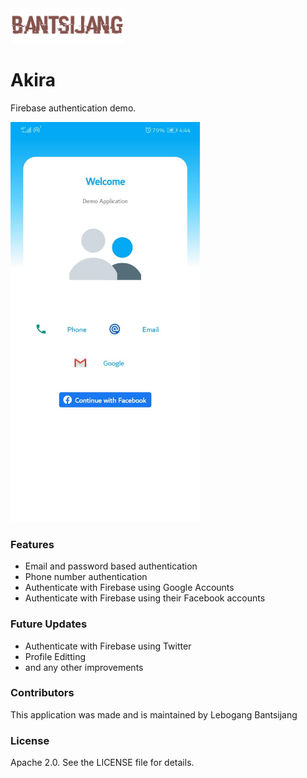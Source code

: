 <img src="https://raw.githubusercontent.com/LebogangBantsijang/KxGenesis/master/profile-image.png" height="56">

# Akira
Firebase authentication demo. 

<img src="https://raw.githubusercontent.com/LebogangBantsijang/Akira/master/screenshots/Screenshot_20201129_164416_com.lebogang.akira.jpg"  height="640">

### Features
- Email and password based authentication
- Phone number authentication
- Authenticate with Firebase using Google Accounts
- Authenticate with Firebase using their Facebook accounts

### Future Updates
- Authenticate with Firebase using Twitter
- Profile Editting
- and any other improvements

### Contributors
This application was made and is maintained by Lebogang Bantsijang

### License
Apache 2.0. See the LICENSE file for details.
